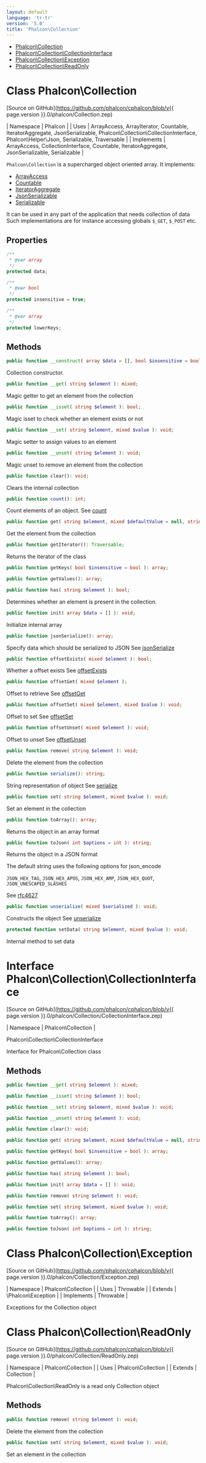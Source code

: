 ```yaml
---
layout: default
language: 'tr-tr'
version: '5.0'
title: 'Phalcon\Collection'
---
```


* [Phalcon\Collection](#collection)
* [Phalcon\Collection\CollectionInterface](#collection-collectioninterface)
* [Phalcon\Collection\Exception](#collection-exception)
* [Phalcon\Collection\ReadOnly](#collection-readonly)

<h1 id="collection">Class Phalcon\Collection</h1>

[Source on GitHub](https://github.com/phalcon/cphalcon/blob/v{{ page.version }}.0/phalcon/Collection.zep)

| Namespace  | Phalcon | | Uses       | ArrayAccess, ArrayIterator, Countable, IteratorAggregate, JsonSerializable, Phalcon\Collection\CollectionInterface, Phalcon\Helper\Json, Serializable, Traversable | | Implements | ArrayAccess, CollectionInterface, Countable, IteratorAggregate, JsonSerializable, Serializable |

`Phalcon\Collection` is a supercharged object oriented array. It implements:
- [ArrayAccess](https://www.php.net/manual/en/class.arrayaccess.php)
- [Countable](https://www.php.net/manual/en/class.countable.php)
- [IteratorAggregate](https://www.php.net/manual/en/class.iteratoraggregate.php)
- [JsonSerializable](https://www.php.net/manual/en/class.jsonserializable.php)
- [Serializable](https://www.php.net/manual/en/class.serializable.php)

It can be used in any part of the application that needs collection of data Such implementations are for instance accessing globals `$_GET`, `$_POST` etc.


## Properties
```php
/**
 * @var array
 */
protected data;

/**
 * @var bool
 */
protected insensitive = true;

/**
 * @var array
 */
protected lowerKeys;

```

## Methods

```php
public function __construct( array $data = [], bool $insensitive = bool );
```
Collection constructor.


```php
public function __get( string $element ): mixed;
```
Magic getter to get an element from the collection


```php
public function __isset( string $element ): bool;
```
Magic isset to check whether an element exists or not


```php
public function __set( string $element, mixed $value ): void;
```
Magic setter to assign values to an element


```php
public function __unset( string $element ): void;
```
Magic unset to remove an element from the collection


```php
public function clear(): void;
```
Clears the internal collection


```php
public function count(): int;
```
Count elements of an object. See [count](https://php.net/manual/en/countable.count.php)


```php
public function get( string $element, mixed $defaultValue = null, string $cast = null ): mixed;
```
Get the element from the collection


```php
public function getIterator(): Traversable;
```
Returns the iterator of the class


```php
public function getKeys( bool $insensitive = bool ): array;
```

```php
public function getValues(): array;
```

```php
public function has( string $element ): bool;
```
Determines whether an element is present in the collection.


```php
public function init( array $data = [] ): void;
```
Initialize internal array


```php
public function jsonSerialize(): array;
```
Specify data which should be serialized to JSON See [jsonSerialize](https://php.net/manual/en/jsonserializable.jsonserialize.php)


```php
public function offsetExists( mixed $element ): bool;
```
Whether a offset exists See [offsetExists](https://php.net/manual/en/arrayaccess.offsetexists.php)


```php
public function offsetGet( mixed $element );
```
Offset to retrieve See [offsetGet](https://php.net/manual/en/arrayaccess.offsetget.php)


```php
public function offsetSet( mixed $element, mixed $value ): void;
```
Offset to set See [offsetSet](https://php.net/manual/en/arrayaccess.offsetset.php)


```php
public function offsetUnset( mixed $element ): void;
```
Offset to unset See [offsetUnset](https://php.net/manual/en/arrayaccess.offsetunset.php)


```php
public function remove( string $element ): void;
```
Delete the element from the collection


```php
public function serialize(): string;
```
String representation of object See [serialize](https://php.net/manual/en/serializable.serialize.php)


```php
public function set( string $element, mixed $value ): void;
```
Set an element in the collection


```php
public function toArray(): array;
```
Returns the object in an array format


```php
public function toJson( int $options = int ): string;
```
Returns the object in a JSON format

The default string uses the following options for json_encode

`JSON_HEX_TAG`, `JSON_HEX_APOS`, `JSON_HEX_AMP`, `JSON_HEX_QUOT`, `JSON_UNESCAPED_SLASHES`

See [rfc4627](https://www.ietf.org/rfc/rfc4627.txt)


```php
public function unserialize( mixed $serialized ): void;
```
Constructs the object See [unserialize](https://php.net/manual/en/serializable.unserialize.php)


```php
protected function setData( string $element, mixed $value ): void;
```
Internal method to set data




<h1 id="collection-collectioninterface">Interface Phalcon\Collection\CollectionInterface</h1>

[Source on GitHub](https://github.com/phalcon/cphalcon/blob/v{{ page.version }}.0/phalcon/Collection/CollectionInterface.zep)

| Namespace  | Phalcon\Collection |

Phalcon\Collection\CollectionInterface

Interface for Phalcon\Collection class


## Methods

```php
public function __get( string $element ): mixed;
```

```php
public function __isset( string $element ): bool;
```

```php
public function __set( string $element, mixed $value ): void;
```

```php
public function __unset( string $element ): void;
```

```php
public function clear(): void;
```

```php
public function get( string $element, mixed $defaultValue = null, string $cast = null ): mixed;
```

```php
public function getKeys( bool $insensitive = bool ): array;
```

```php
public function getValues(): array;
```

```php
public function has( string $element ): bool;
```

```php
public function init( array $data = [] ): void;
```

```php
public function remove( string $element ): void;
```

```php
public function set( string $element, mixed $value ): void;
```

```php
public function toArray(): array;
```

```php
public function toJson( int $options = int ): string;
```





<h1 id="collection-exception">Class Phalcon\Collection\Exception</h1>

[Source on GitHub](https://github.com/phalcon/cphalcon/blob/v{{ page.version }}.0/phalcon/Collection/Exception.zep)

| Namespace  | Phalcon\Collection | | Uses       | Throwable | | Extends    | \Phalcon\Exception | | Implements | Throwable |

Exceptions for the Collection object



<h1 id="collection-readonly">Class Phalcon\Collection\ReadOnly</h1>

[Source on GitHub](https://github.com/phalcon/cphalcon/blob/v{{ page.version }}.0/phalcon/Collection/ReadOnly.zep)

| Namespace  | Phalcon\Collection | | Uses       | Phalcon\Collection | | Extends    | Collection |

Phalcon\Collection\ReadOnly is a read only Collection object


## Methods

```php
public function remove( string $element ): void;
```
Delete the element from the collection


```php
public function set( string $element, mixed $value ): void;
```
Set an element in the collection


